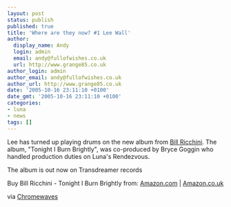 ```yaml
---
layout: post
status: publish
published: true
title: 'Where are they now? #1 Lee Wall'
author:
  display_name: Andy
  login: admin
  email: andy@fullofwishes.co.uk
  url: http://www.grange85.co.uk
author_login: admin
author_email: andy@fullofwishes.co.uk
author_url: http://www.grange85.co.uk
date: '2005-10-16 23:11:10 +0100'
date_gmt: '2005-10-16 23:11:10 +0100'
categories:
- luna
- news
tags: []
---
```

<p>Lee has turned up playing drums on the new album from <a href="http://www.billricchini.com/">Bill Ricchini</a>. The album, &quot;Tonight I Burn Brightly&quot;, was co-produced by Bryce Goggin who handled production duties on Luna's Rendezvous.</p>
<p>The album is out now on Transdreamer records</p>
<p>Buy Bill Ricchini - Tonight I Burn Brightly from: <a href="http://www.amazon.com/exec/obidos/redirect?path=ASIN/B000A8AXU4&amp;link_code=as2&amp;camp=1789&amp;tag=aheadfullofwi-20&amp;creative=9325">Amazon.com</a> | <a href="http://www.amazon.co.uk/exec/obidos/redirect?path=ASIN/B000A8AXU4&amp;link_code=as2&amp;camp=1634&amp;tag=aheadfullofwi-21&amp;creative=6738">Amazon.co.uk</a></p>
<p>via <a href="http://chromewaves.net/index.php?itemid=1996">Chromewaves</a></p>
